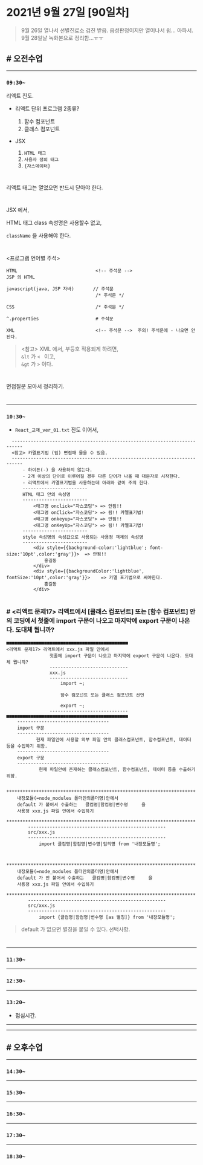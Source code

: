 # 2021년 9월 27일 [90일차]
> 9월 26일 열나서 선별진료소 검진 받음. 음성판정이지만 열이나서 쉼...
> 아파서. 9월 28일날 녹화본으로 정리함...ㅠㅜ

## # 오전수업
----
### `09:30~`

리엑트 진도.  

- 리액트 단위 프로그램 2종류?   

  1. 함수 컴포넌트
  2. 클래스 컴포넌트 

- JSX  

  1. `HTML 태그`  
  2. `사용자 정의 태그`
  3. `{자스데이터}`

#

리액트 태그는 열었으면 반드시 닫아야 한다.  

#

JSX 에서,  

HTML 태그 class 속성명은 사용할수 없고,   

`className` 을 사용해야 한다.

#

<프로그램 언어별 주석>   

```
HTML                             <!-- 주석문 -->
JSP 의 HTML

javascript(java, JSP 자바)       // 주석문
                                 /* 주석문 */

CSS                              /* 주석문 */

^.properties                     # 주석문  

XML                              <!-- 주석문 -->  주의! 주석문에 - 나오면 안된다.

```
> <참고> XML 에서, 부등호 적용되게 하려면,  
> `&lt` 가 `< ` 이고,  
> `&gt` 가 `>` 이다.  

#

면접질문 모아서 정리하기.

#

----
### `10:30~`

- `React_교재_ver_01.txt` 진도 이어서,  

```
  --------------------------------------------------------------------------
  <참고> 카멜표기법 (입) 면접때 물을 수 있음.
  --------------------------------------------------------------------------
      - 하이픈(-) 을 사용하지 않는다.
      - 2개 이상의 단어로 이루어질 경우 다른 단어가 나올 때 대문자로 시작한다.
      - 리액트에서 카멜표기법을 사용하는데 아래와 같이 주의 한다.
      ------------------------
      HTML 태그 안의 속성명
      ------------------------
          <태그명 onclick="자스코딩"> => 안됨!!
          <태그명 onClick="자스코딩"> => 됨!! 카멜표기법!
          <태그명 onkeyup="자스코딩"> => 안됨!!
          <태그명 onKeyUp="자스코딩"> => 됨!! 카멜표기법!
      ------------------------
      style 속성명의 속성값으로 사용되는 사용정 객체의 속성명
      ------------------------
          <div style={{background-color:'lightblue'; font-size:'10pt',color:'gray'}}>  => 안됨!!         
              홍길동 
          </div>
          <div style={{backgroundColor:'lightblue', fontSize:'10pt',color:'gray'}}>    => 카멜 표기법으로 써야한다.
              홍길동 
          </div>
```

#

### # <리액트 문제17> 리액트에서 [클래스 컴포넌트] 또는 [함수 컴포넌트] 안의 코딩에서 첫줄에 import 구문이 나오고 마지막에 export 구문이 나온다. 도대체 뭡니까? 

```
■■■■■■■■■■■■■■■■■■■■■■■■■■■■■■■■■■■■■■■■■■■■■
<리액트 문제17> 리액트에서 xxx.js 파일 안에서 
                첫줄에 import 구문이 나오고 마지막에 export 구문이 나온다. 도대체 뭡니까? 
                -----------------------------
                xxx.js
                -----------------------------
                    import ~;
                    
                    함수 컴포넌트 또는 클래스 컴포넌트 선언

                    export ~;
                -----------------------------
■■■■■■■■■■■■■■■■■■■■■■■■■■■■■■■■■■■■■■■■■■■■■
    ----------------------------------
    import 구문
    ----------------------------------
           현재 파일안에 사용할 외부 파일 안의 클래스컴포넌트, 함수컴포넌트, 데이터 등을 수입하기 위함.  
    ----------------------------------
    export 구문
    ----------------------------------
            현재 파일안에 존재하는 클래스컴포넌트, 함수컴포넌트, 데이터 등을 수출하기 위함.  

    **********************************************************************
    내장모듈(=node_modules 폴더안의폴더명)안에서
    default 가 붙어서 수출하는   클컴명|함컴명|변수명     을 
    사용정 xxx.js 파일 안에서 수입하기
    **********************************************************************
        ---------------------------------------------------
        src/xxx.js
        ---------------------------------------------------
            import 클컴명|함컴명|변수명|임의명 from '내장모듈명';


    **********************************************************************
    내장모듈(=node_modules 폴더안의폴더명)안에서
    default 가 안 붙어서 수출하는   클컴명|함컴명|변수명     을 
    사용정 xxx.js 파일 안에서 수입하기
    **********************************************************************
        ---------------------------------------------------
        src/xxx.js
        ---------------------------------------------------
            import {클컴명|함컴명|변수명 [as 별칭]} from '내장모듈명';  

```
> default 가 없으면 별칭을 붙일 수 있다. 선택사항.  

#

----
### `11:30~`
























----
### `12:30~`








----
### `13:20~`

  - 점심시간.

---
---

## # 오후수업

---
### `14:30~`










---
### `15:30~`









----
### `16:30~`








----
### `17:30~`








----
### `18:30~`
